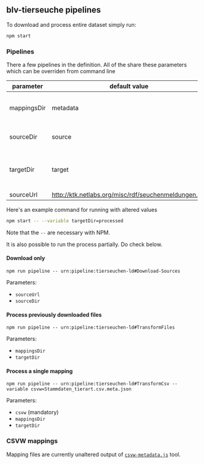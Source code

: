 ## blv-tierseuche pipelines

To download and process entire dataset simply run:

```bash
npm start
```

### Pipelines

There a few pipelines in the definition. All of the share these parameters which can be
overriden from command line

| parameter | default value | description |
| --- | --- | --- |
| mappingsDir | metadata | directory containing the CSVW files |
| sourceDir | source | location for extracted files |
| targetDir | target | directory to write resulting n-triples  documents |
| sourceUrl | http://ktk.netlabs.org/misc/rdf/seuchenmeldungen.zip ||

Here's an example command for running with altered values

```bash
npm start -- --variable targetDir=processed
```

Note that the `--` are necessary with NPM.

It is also possible to run the process partially. Do check below.

#### Download only

```
npm run pipeline -- urn:pipeline:tierseuchen-ld#Download-Sources
```

Parameters:
* `sourceUrl`
* `sourceDir`

#### Process previously downloaded files

```
npm run pipeline -- urn:pipeline:tierseuchen-ld#TransformFiles
```

Parameters:
* `mappingsDir`
* `targetDir`

#### Process a single mapping

```
npm run pipeline -- urn:pipeline:tierseuchen-ld#TransformCsv --variable csvw=Stammdaten_tierart.csv.meta.json
```

Parameters:
* `csvw` (mandatory)
* `mappingsDir`
* `targetDir`

### CSVW mappings

Mapping files are currently unaltered output of [`csvw-metadata.js`][meta-tool] tool.

[meta-tool]: https://github.com/rdf-ext/rdf-parser-csvw/tree/develop/bin
